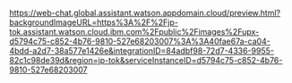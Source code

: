 https://web-chat.global.assistant.watson.appdomain.cloud/preview.html?backgroundImageURL=https%3A%2F%2Fjp-tok.assistant.watson.cloud.ibm.com%2Fpublic%2Fimages%2Fupx-d5794c75-c852-4b76-9810-527e68203007%3A%3A40fae67a-ca04-4bdd-a2d7-38a577e1426e&integrationID=84adbf98-72d7-4336-9955-82c1c98de39d&region=jp-tok&serviceInstanceID=d5794c75-c852-4b76-9810-527e68203007
